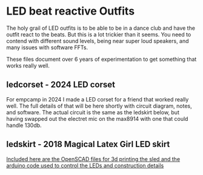 # LED beat reactive Outfits

The holy grail of LED outfits is to be able to be in a dance club and have the outfit react to the beats. But this is a lot trickier than it seems. You
need to contend with different sound levels, being near super loud speakers, and many issues with software FFTs.

These files document over 6 years of experimentation to get something that works really well.

## ledcorset - 2024 LED corset

For empcamp in 2024 I made a LED corset for a friend that worked really well. The full details of that will be here shortly with circuit diagram, notes,
and software. The actual circuit is the same as the ledskirt below, but having swapped out the electret mic on the max8914 with one that could handle
130db.

## ledskirt - 2018 Magical Latex Girl LED skirt

[Included here are the OpenSCAD files for 3d printing the sled and the
arduino code used to control the LEDs and construction details](ledskirt/README)

